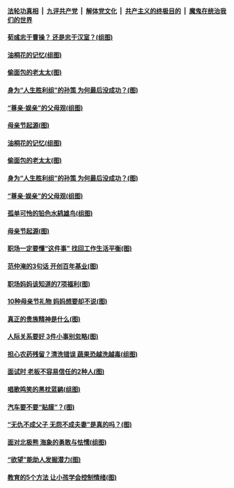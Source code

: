 ####  [法轮功真相](../../../../basic/blob/master/README.md?t=05111503) &nbsp;|&nbsp; [九评共产党](../../../../9ping.md/blob/master/README.md?t=05111503) &nbsp;|&nbsp; [解体党文化](../../../../jtdwh.md/blob/master/README.md?t=05111503)  &nbsp;|&nbsp; [共产主义的终极目的](../../../../gczydzjmd.md/blob/master/README.md?t=05111503) &nbsp;|&nbsp; [魔鬼在统治我们的世界](../../../../mgztzwmdsj.md/blob/master/README.md?t=05111503) 

#### [荀彧忠于曹操？ 还是忠于汉室？(组图)](../pages/p8/932717.md?t=05111503) 

#### [油桐花的记忆(组图)](../pages/p8/932636.md?t=05111503) 

#### [偷面包的老太太(图)](../pages/p8/925270.md?t=05111503) 

#### [身为“人生胜利组”的孙策 为何最后没成功？(图)](../pages/p8/932674.md?t=05111503) 

#### [“尊亲‧娱亲”的父母观(组图)](../pages/p8/932673.md?t=05111503) 

#### [母亲节起源(图)](../pages/p8/932588.md?t=05111503) 

#### [油桐花的记忆(组图)](../pages/p8/932636.md?t=05111503) 

#### [偷面包的老太太(图)](../pages/p8/925270.md?t=05111503) 

#### [身为“人生胜利组”的孙策 为何最后没成功？(图)](../pages/p8/932674.md?t=05111503) 

#### [“尊亲‧娱亲”的父母观(组图)](../pages/p8/932673.md?t=05111503) 

#### [孤单可怜的铅色水鸫雄鸟(组图)](../pages/p8/932688.md?t=05111503) 

#### [母亲节起源(图)](../pages/p8/932588.md?t=05111503) 

#### [职场一定要懂“这件事” 找回工作生活平衡(图)](../pages/p8/932644.md?t=05111503) 

#### [范仲淹的3句话 开创百年基业(图)](../pages/p8/892948.md?t=05111503) 

#### [职场妈妈该知道的7项福利(图)](../pages/p8/932596.md?t=05111503) 

#### [10种母亲节礼物 妈妈想要却不说(图)](../pages/p8/932589.md?t=05111503) 

#### [真正的贵族精神是什么(图)](../pages/p8/932238.md?t=05111503) 

#### [人际关系要好 3件小事别忽略(图)](../pages/p8/932535.md?t=05111503) 

#### [担心农药残留？清洗错误 蔬果恐越洗越毒(组图)](../pages/p8/931956.md?t=05111503) 

#### [面试时 老板不容易信任的2种人(图)](../pages/p8/930797.md?t=05111503) 

#### [唱歌鸣笑的黑枕蓝鹟(组图)](../pages/p8/932419.md?t=05111503) 

#### [汽车要不要“贴膜”？(图)](../pages/p8/932413.md?t=05111503) 

#### [“无仇不成父子 无怨不成夫妻”是真的吗？(图)](../pages/p8/932398.md?t=05111503) 

#### [面对北极熊 海象的勇敢与怯懦(组图)](../pages/p8/931709.md?t=05111503) 

#### [“欲望”能助人发掘潜力(图)](../pages/p8/932351.md?t=05111503) 

#### [教育的5个方法 让小孩学会控制情绪(图)](../pages/p8/932307.md?t=05111503) 

